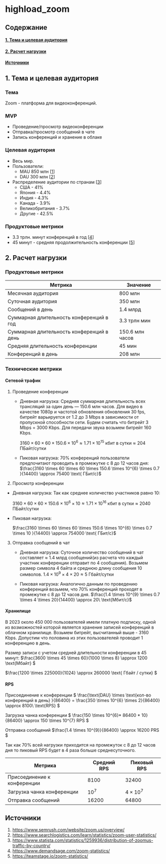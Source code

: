 # highload_zoom

## Содержание
  #### [1. Тема и целевая аудитория](#1-тема-и-целевая-аудитория)
  #### [2. Расчет нагрузки](#2-расчет-нагрузки)
  #### [Источники](#источники)

## 1. Тема и целевая аудитория



### Тема
Zoom - платформа для видеоконференций.

### MVP
- Проведение/просмотр видеоконференции
- Отправка/просмотр сообщений в чате 
- Запись конференций и хранение в облаке


### Целевая аудитория  
- Весь мир.
- Пользователи:
	-  MAU 850 млн \[[1]( https://www.semrush.com/website/zoom.us/overview/)]
	-  DAU 300 млн \[[2](https://www.searchlogistics.com/learn/statistics/zoom-user-statistics/)]
- Распределение аудитории по странам \[[3](https://www.statista.com/statistics/1259936/distribution-of-zoomus-traffic-by-country/)]
  - США - 41%
  - Япония - 4.4%
  - Индия - 4.3%
  - Канада - 3.9%
  - Великобритания - 3.7%
  - Другие - 42.5%

### Продуктовые метрики
- 3.3 трлн. минут конференций в год [[4](https://www.demandsage.com/zoom-statistics/)] 
- 45 минут  - средняя продолжительность конференции \[[5](https://teamstage.io/zoom-statistics/)]

## 2. Расчет нагрузки

### Продуктовые метрики

| Метрика                                      | Значение |
| -------------------------------------------- | -------- |
| Месячная аудитория                           | 800 млн  |
| Суточная аудитория                           | 350 млн  |
| Сообщений в день                             | 1.4 млрд   |
| Суммарная длительность конференций в год                            | 3.3 трлн мин   |
| Суммарная длительность конференций в день                            | 150.6 млн часов   |
| Средняя длительность конференции                             | 45 мин  |
| Конференций в день                             | 208 млн   |





### Технические метрики

#### Сетевой трафик
1. Проведение конференции

   - Дневная нагрузка:
     Средняя суммарная длительность всех трансляций за один день — 150.6 млн часов. Для видео в качестве 1080p и частотой обновления обновления 30 fps, битрейт варьируется от 1.2 до 3 Mbps в зависимости от пропускной способности сети. Будем считать что битрейт 3 Mbps = 3000 Kbps. Для передачи звука возьмем битрейт 160 Kbps.

     $3160 \times 60 \times 60 \times 150.6  \times 10^{6}     \approx 1.71 \times 10^{15} \ \text{кбит в сутки} \approx 204 \text{ ПБайт/сутки}$

   - Пиковая нагрузка:
     70% конференций пользователи предпочитают проводить в промежутке с 8 до 12 часов дня:
     $\frac{3160 \times 60 \times 60 \times 150.6  \times 10^{6} \times 0.7   }{14400}  \approx 75400 \text{ ГБит/с}$

2. Просмотр конференции

  - Дневная нагрузка:
     Так как среднее количество участников равно 10:

     $3160 \times 60 \times 60 \times 150.6  \times 10^{6} \times 10    \approx 1.71 \times 10^{16} \ \text{кбит в сутки} \approx 2040 \text{ ПБайт/сутки}$

  - Пиковая нагрузка:

    $\frac{3160 \times 60 \times 60 \times 150.6  \times 10^{6} \times 0.7  \times 10 }{14400} \approx 754000 \text{ ГБит/с}$


3. Отправка сообщений в чат

   - Дневная нагрузка:
     Суточное количество сообщений в чат составляет $\approx$ 1.4 млрд сообщений(из расчета что каждый участник конференции отправит по 4 сообщения).
     Возьмем размер символа 4 байта и среднюю длину сообщения 10 символов. 
     $1.4 \times 10^{9}\times 4 \times 20\approx 5\ \text{Гбайт/сутки}$

   - Пиковая нагрузка:
     Аналогично данным по проведению конференций возьмем, что 70% конференций проходят в промежутке с 8 до 12 часов дня.
     $\frac{1.4 \times 10^{9} \times 0.7 \times 4 \times 20}{14400} \approx 20\ \text{Мбит/с}$


#### Хранилище

В 2023 около 450 000 пользователей имели платную подписку, одной из возможностей которой является хранение записей конференций в облачном хранилище. Возьмем битрейт, высчитанный выше - 3160 Kbps. Допустим что половина из этих пользователей проводит 1 конференцию в день.

Размер записи с учетом средней длительности конференции в 45 минут:
$\frac{3600 \times 45 \times 60}{1000 \times 8} \approx 1200 \text{Мбайт} $

$\frac{1200 \times 225000}{1024} \approx 260000 \text{ Гбайт / сутки} $

#### RPS

Присоединение к конференции
$ \frac{\text{DAU} \times \text{кол-во конференций в день} }{86400} = \frac{350 \times 10^{6} \times  2}{86400} \approx 8100\ \text{RPS}
$

Загрузка чанка конференции
$ \frac{150 \times 10^{6}* 86400 * 10}{86400} \approx 150 \times 10^{7} RPS
$

Отправка сообщений
$\frac{1.4 \times 10^{9}}{86400} \approx 16200 PRS
$

Так как 70% всей нагрузки приходится на промежуток с 8 до 12 часов дня то пиковый RPS будет в 4 раза больше среднесуточного.

| Метрика                                      | Средний RPS | Пиковый RPS |
| -------------------------------------------- | --------  | -------- |
|Присоединение к конференции| 8100             | 32400|
|Загрузка чанка конференции | $10^{7}$         | $4\times10^{7}$|
|Отправка сообщений         | 16200            | 64800 |

  
## Источники
  1. https://www.semrush.com/website/zoom.us/overview/
  2. https://www.searchlogistics.com/learn/statistics/zoom-user-statistics/
  3. https://www.statista.com/statistics/1259936/distribution-of-zoomus-traffic-by-country/
  4. https://www.demandsage.com/zoom-statistics/
  5. https://teamstage.io/zoom-statistics/
   
